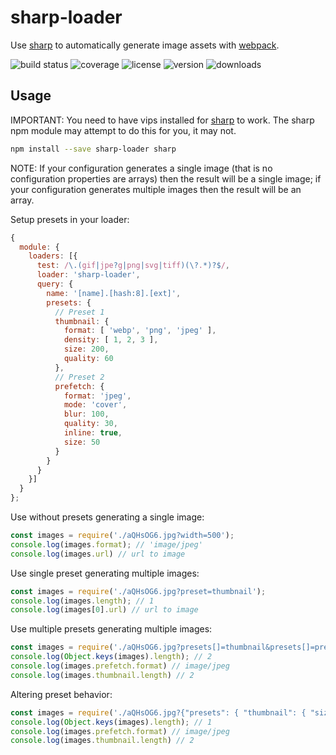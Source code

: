 # sharp-loader

Use [sharp] to automatically generate image assets with [webpack].

![build status](http://img.shields.io/travis/izaakschroeder/sharp-loader/master.svg?style=flat)
![coverage](http://img.shields.io/coveralls/izaakschroeder/sharp-loader/master.svg?style=flat)
![license](http://img.shields.io/npm/l/sharp-loader.svg?style=flat)
![version](http://img.shields.io/npm/v/sharp-loader.svg?style=flat)
![downloads](http://img.shields.io/npm/dm/sharp-loader.svg?style=flat)

## Usage

IMPORTANT: You need to have vips installed for [sharp] to work. The sharp npm module may attempt to do this for you, it may not.

```sh
npm install --save sharp-loader sharp
```

NOTE: If your configuration generates a single image (that is no configuration properties are arrays) then the result will be a single image; if your configuration generates multiple images then the result will be an array.

Setup presets in your loader:

```javascript
{
  module: {
    loaders: [{
      test: /\.(gif|jpe?g|png|svg|tiff)(\?.*)?$/,
      loader: 'sharp-loader',
      query: {
        name: '[name].[hash:8].[ext]',
        presets: {
          // Preset 1
          thumbnail: {
            format: [ 'webp', 'png', 'jpeg' ],
            density: [ 1, 2, 3 ],
            size: 200,
            quality: 60
          },
          // Preset 2
          prefetch: {
            format: 'jpeg',
            mode: 'cover',
            blur: 100,
            quality: 30,
            inline: true,
            size: 50
          }
        }
      }
    }]
  }
};
```

Use without presets generating a single image:

```javascript
const images = require('./aQHsOG6.jpg?width=500');
console.log(images.format); // 'image/jpeg'
console.log(images.url) // url to image
```


Use single preset generating multiple images:

```javascript
const images = require('./aQHsOG6.jpg?preset=thumbnail');
console.log(images.length); // 1
console.log(images[0].url) // url to image
```

Use multiple presets generating multiple images:

```javascript
const images = require('./aQHsOG6.jpg?presets[]=thumbnail&presets[]=prefetch');
console.log(Object.keys(images).length); // 2
console.log(images.prefetch.format) // image/jpeg
console.log(images.thumbnail.length) // 2
```

Altering preset behavior:

```javascript
const images = require('./aQHsOG6.jpg?{"presets": { "thumbnail": { "size": 400 } }}');
console.log(Object.keys(images).length); // 1
console.log(images.prefetch.format) // image/jpeg
console.log(images.thumbnail.length) // 2
```


[sharp]: https://github.com/lovell/sharp
[webpack]: https://github.com/webpack/webpack
